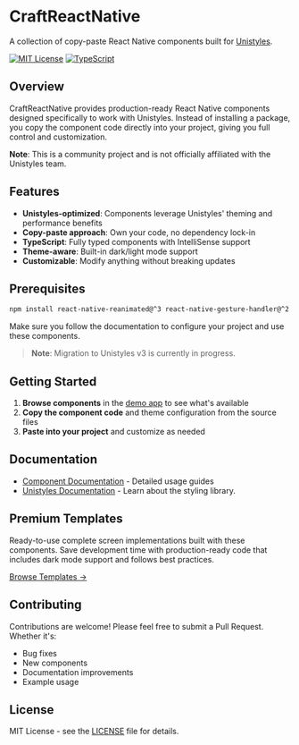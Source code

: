 # CraftReactNative

A collection of copy-paste React Native components built for [Unistyles](https://github.com/jpudysz/react-native-unistyles).

[![MIT License](https://img.shields.io/badge/License-MIT-green.svg)](https://choosealicense.com/licenses/mit/)
[![TypeScript](https://img.shields.io/badge/TypeScript-Ready-blue)](#)

## Overview

CraftReactNative provides production-ready React Native components designed specifically to work with Unistyles. Instead of installing a package, you copy the component code directly into your project, giving you full control and customization.

**Note**: This is a community project and is not officially affiliated with the Unistyles team.

## Features

- **Unistyles-optimized**: Components leverage Unistyles' theming and performance benefits
- **Copy-paste approach**: Own your code, no dependency lock-in
- **TypeScript**: Fully typed components with IntelliSense support
- **Theme-aware**: Built-in dark/light mode support
- **Customizable**: Modify anything without breaking updates

## Prerequisites

```bash
npm install react-native-reanimated@^3 react-native-gesture-handler@^2 react-native-svg@^14 react-native-unistyles@^2
```

Make sure you follow the documentation to configure your project and use these components. 

> **Note**: Migration to Unistyles v3 is currently in progress.

## Getting Started

1. **Browse components** in the [demo app](https://docs.craftreactnative.com/) to see what's available
2. **Copy the component code** and theme configuration from the source files
3. **Paste into your project** and customize as needed

## Documentation

- [Component Documentation](https://docs.craftreactnative.com/) - Detailed usage guides
- [Unistyles Documentation](https://v2.unistyl.es/) - Learn about the styling library.

## Premium Templates

Ready-to-use complete screen implementations built with these components. Save development time with production-ready code that includes dark mode support and follows best practices.

[Browse Templates →](https://craftreactnative.com/templates)

## Contributing

Contributions are welcome! Please feel free to submit a Pull Request. Whether it's:

- Bug fixes
- New components
- Documentation improvements
- Example usage

## License

MIT License - see the [LICENSE](LICENSE) file for details.
